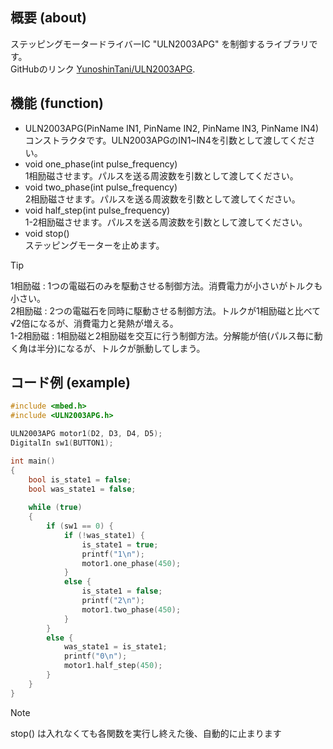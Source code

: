 ## 概要 (about)
ステッピングモータードライバーIC "ULN2003APG" を制御するライブラリです。  
GitHubのリンク [YunoshinTani/ULN2003APG](https://github.com/YunoshinTani/ULN2003APG.git).

## 機能 (function)
- ULN2003APG(PinName IN1, PinName IN2, PinName IN3, PinName IN4)  
コンストラクタです。ULN2003APGのIN1~IN4を引数として渡してください。
- void one_phase(int pulse_frequency)  
1相励磁させます。パルスを送る周波数を引数として渡してください。
- void two_phase(int pulse_frequency)  
2相励磁させます。パルスを送る周波数を引数として渡してください。
- void half_step(int pulse_frequency)  
1-2相励磁させます。パルスを送る周波数を引数として渡してください。
- void stop()  
ステッピングモーターを止めます。

> [!TIP]
> 1相励磁 : 1つの電磁石のみを駆動させる制御方法。消費電力が小さいがトルクも小さい。  
> 2相励磁 : 2つの電磁石を同時に駆動させる制御方法。トルクが1相励磁と比べて√2倍になるが、消費電力と発熱が増える。  
> 1-2相励磁 : 1相励磁と2相励磁を交互に行う制御方法。分解能が倍(パルス毎に動く角は半分)になるが、トルクが脈動してしまう。  

## コード例 (example)
```cpp
#include <mbed.h>
#include <ULN2003APG.h>

ULN2003APG motor1(D2, D3, D4, D5);
DigitalIn sw1(BUTTON1);

int main()
{
    bool is_state1 = false;
    bool was_state1 = false;
    
    while (true)
    {
        if (sw1 == 0) {
            if (!was_state1) {
                is_state1 = true;
                printf("1\n");
                motor1.one_phase(450);
            }
            else {
                is_state1 = false;
                printf("2\n");
                motor1.two_phase(450);
            }
        }
        else {
            was_state1 = is_state1;
            printf("0\n");
            motor1.half_step(450);
        }
    }
}
```
> [!NOTE]
> stop() は入れなくても各関数を実行し終えた後、自動的に止まります